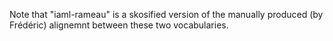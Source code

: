 Note that "iaml-rameau" is a skosified version of the manually produced (by Frédéric) alignemnt between these two vocabularies.
